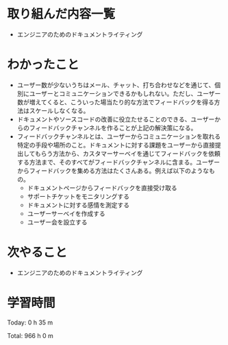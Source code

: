# 取り組んだ内容一覧
- エンジニアのためのドキュメントライティング

# わかったこと
- ユーザー数が少ないうちはメール、チャット、打ち合わせなどを通じて、個別にユーザーとコミュニケーションできるかもしれない。ただし、ユーザー数が増えてくると、こういった場当たり的な方法でフィードバックを得る方法はスケールしなくなる。
- ドキュメントやソースコードの改善に役立たせることのできる、ユーザーからのフィードバックチャンネルを作ることが上記の解決策になる。
- フィードバックチャンネルとは、ユーザーからコミュニケーションを取れる特定の手段や場所のこと。ドキュメントに対する課題をユーザーから直接提出してもらう方法から、カスタマーサーベイを通じてフィードバックを依頼する方法まで、そのすべてがフィードバックチャンネルに含まる。ユーザーからフィードバックを集める方法はたくさんある。例えば以下のようなもの。
  - ドキュメントページからフィードバックを直接受け取る
  - サポートチケットをモニタリングする
  - ドキュメントに対する感情を測定する
  - ユーザーサーベイを作成する
  - ユーザー会を設立する

# 次やること
- エンジニアのためのドキュメントライティング

# 学習時間
Today: 0 h 35 m

Total: 966 h 0 m
